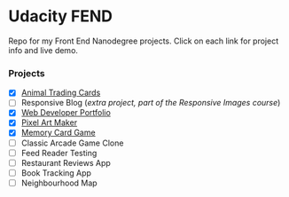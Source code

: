 # Udacity FEND

Repo for my Front End Nanodegree projects. Click on each link for project info and live demo.

### Projects

* [x] [Animal Trading Cards](https://github.com/mairamartinsk/udacity-fend/tree/master/animal-trading-cards)
* [ ] Responsive Blog (_extra project, part of the Responsive Images course_)
* [x] [Web Developer Portfolio](https://github.com/mairamartinsk/mairamartinsk.github.io)
* [x] [Pixel Art Maker](https://github.com/mairamartinsk/pixel-art-maker)
* [x] [Memory Card Game](https://github.com/mairamartinsk/memory-game)
* [ ] Classic Arcade Game Clone
* [ ] Feed Reader Testing
* [ ] Restaurant Reviews App
* [ ] Book Tracking App
* [ ] Neighbourhood Map
